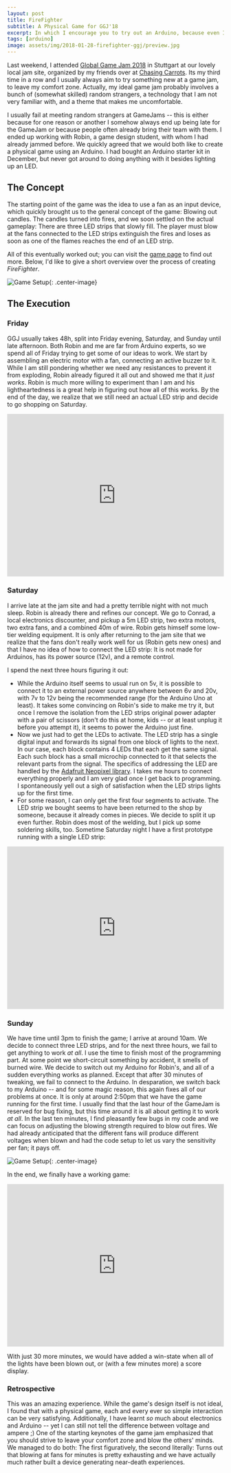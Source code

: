 ```yaml
---
layout: post
title: FireFighter
subtitle: A Physical Game for GGJ'18
excerpt: In which I encourage you to try out an Arduino, because even I managed to do it.
tags: [arduino]
image: assets/img/2018-01-28-firefighter-ggj/preview.jpg
---
```


Last weekend, I attended [Global Game Jam 2018](https://globalgamejam.org) in Stuttgart at our lovely local jam site, organized by my friends over at [Chasing Carrots](http://www.chasing-carrots.com). Its my third time in a row and I usually always aim to try something new at a game jam, to leave my comfort zone. Actually, my ideal game jam probably involves a bunch of (somewhat skilled) random strangers, a technology that I am not very familiar with, and a theme that makes me uncomfortable.

I usually fail at meeting random strangers at GameJams -- this is either because for one reason or another I somehow always end up being late for the GameJam or because people often already bring their team with them. I ended up working with Robin, a game design student, with whom I had already jammed before. We quickly agreed that we would both like to create a physical game using an Arduino. I had bought an Arduino starter kit in December, but never got around to doing anything with it besides lighting up an LED.

## The Concept

The starting point of the game was the idea to use a fan as an input device, which quickly brought us to the general concept of the game: Blowing out candles. The candles turned into fires, and we soon settled on the actual gameplay: There are three LED strips that slowly fill. The player must blow at the fans connected to the LED strips extinguish the fires and loses as soon as one of the flames reaches the end of an LED strip.

All of this eventually worked out; you can visit the [game page](https://globalgamejam.org/2018/games/firefighter) to find out more. Below, I'd like to give a short overview over the process of creating *FireFighter*.

![Game Setup](/assets/img/2018-01-28-firefighter-ggj/full_game.jpg){: .center-image}

## The Execution

### Friday
GGJ usually takes 48h, split into Friday evening, Saturday, and Sunday until late afternoon. Both Robin and me are far from Arduino experts, so we spend all of Friday trying to get some of our ideas to work. We start by assembling an electric motor with a fan, connecting an active buzzer to it. While I am still pondering whether we need any resistances to prevent it from exploding, Robin already figured it all out and showed me that it *just works*. Robin is much more willing to experiment than I am and his lightheartedness is a great help in figuring out how all of this works. By the end of the day, we realize that we still need an actual LED strip and decide to go shopping on Saturday.

<div style="position:relative;height:0;padding-bottom:75.0%"><iframe src="https://www.youtube.com/embed/H4btSX9LkSE?ecver=2" width="480" height="360" frameborder="0" allow="autoplay; encrypted-media" style="position:absolute;width:100%;height:100%;left:0" allowfullscreen></iframe></div>

### Saturday
I arrive late at the jam site and had a pretty terrible night with not much sleep. Robin is already there and refines our concept. We go to Conrad, a local electronics discounter, and pickup a 5m LED strip, two extra motors, two extra fans, and a combined 40m of wire. Robin gets himself some low-tier welding equipment. It is only after returning to the jam site that we realize that the fans don't really work well for us (Robin gets new ones) and that I have no idea of how to connect the LED strip: It is not made for Arduinos, has its power source (12v), and a remote control.

I spend the next three hours figuring it out:

 * While the Arduino itself seems to usual run on 5v, it is possible to connect it to an external power source anywhere between 6v and 20v, with 7v to 12v being the recommended range (for the Arduino Uno at least). It takes some convincing on Robin's side to make me try it, but once I remove the isolation from the LED strips original power adapter with a pair of scissors (don't do this at home, kids -- or at least unplug it before you attempt it), it seems to power the Arduino just fine.
 * Now we just had to get the LEDs to activate. The LED strip has a single digital input and forwards its signal from one block of lights to the next. In our case, each block contains 4 LEDs that each get the same signal. Each such block has a small microchip connected to it that selects the relevant parts from the signal. The specifics of addressing the LED are handled by the [Adafruit Neopixel library](https://github.com/adafruit/Adafruit_NeoPixel). I takes me hours to connect everything properly and I am very glad once I get back to programming. I spontaneously yell out a sigh of satisfaction when the LED strips lights up for the first time.
 * For some reason, I can only get the first four segments to activate. The LED strip we bought seems to have been returned to the shop by someone, because it already comes in pieces. We decide to split it up even further. Robin does most of the welding, but I pick up some soldering skills, too. Sometime Saturday night I have a first prototype running with a single LED strip:

<div style="position:relative;height:0;padding-bottom:75.0%"><iframe src="https://www.youtube.com/embed/f4tNSnIQ2mg?ecver=2" width="480" height="360" frameborder="0" allow="autoplay; encrypted-media" style="position:absolute;width:100%;height:100%;left:0" allowfullscreen></iframe></div>

### Sunday
We have time until 3pm to finish the game; I arrive at around 10am. We decide to connect three LED strips, and for the next three hours, we fail to get anything to work *at all*. I use the time to finish most of the programming part. At some point we short-circuit something by accident, it smells of burned wire. We decide to switch out my Arduino for Robin's, and all of a sudden everything works as planned. Except that after 30 minutes of tweaking, we fail to connect to the Arduino. In desparation, we switch back to my Arduino -- and for some magic reason, this again fixes all of our problems at once. It is only at around 2:50pm that we have the game running for the first time. I usually find that the last hour of the GameJam is reserved for bug fixing, but this time around it is all about getting it to work *at all*. In the last ten minutes, I find pleasantly few bugs in my code and we can focus on adjusting the blowing strength required to blow out fires. We had already anticipated that the different fans will produce different voltages when blown and had the code setup to let us vary the sensitivity per fan; it pays off.

![Game Setup](/assets/img/2018-01-28-firefighter-ggj/bottle_fan.jpg){: .center-image}

In the end, we finally have a working game:

<div style="position:relative;height:0;padding-bottom:75.0%"><iframe src="https://www.youtube.com/embed/zA5S28gJzfk?ecver=2" width="480" height="360" frameborder="0" allow="autoplay; encrypted-media" style="position:absolute;width:100%;height:100%;left:0" allowfullscreen></iframe></div>

With just 30 more minutes, we would have added a win-state when all of the lights have been blown out, or (with a few minutes more) a score display.


### Retrospective
This was an amazing experience. While the game's design itself is not ideal, I found that with a physical game, each and every ever so simple interaction can be very satisfying. Additionally, I have learnt *so* much about electronics and Arduino -- yet I can still not tell the difference between voltage and ampere ;) One of the starting keynotes of the game jam emphasized that you should strive to leave your comfort zone and blow the others' minds. We managed to do both: The first figuratively, the second literally: Turns out that blowing at fans for minutes is pretty exhausting and we have actually much rather built a device generating near-death experiences.